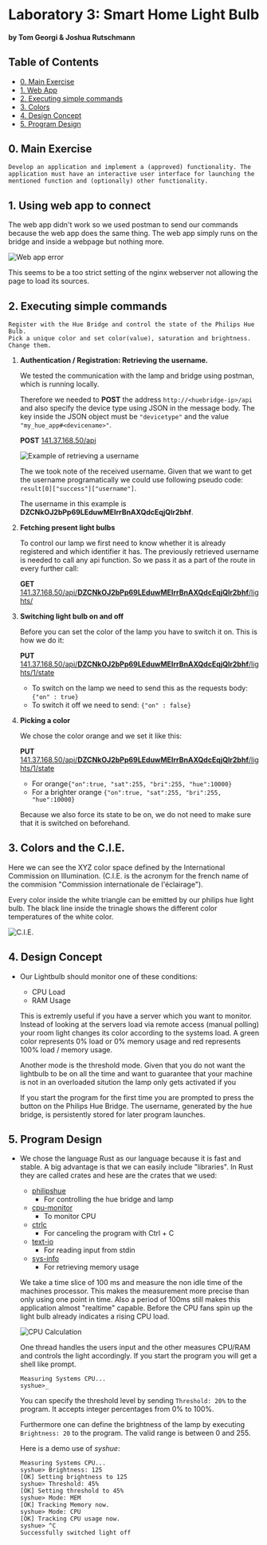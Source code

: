 # Laboratory 3: Smart Home Light Bulb
#### by Tom Georgi & Joshua Rutschmann

## Table of Contents

  - [0. Main Exercise](#0-main-exercise)
  - [1. Web App](#1-using-web-app-to-connect)
  - [2. Executing simple commands](#2-executing-simple-commands)
  - [3. Colors](#3-colors-and-the-cie)
  - [4. Design Concept](#4-design-concept)
  - [5. Program Design](#5-program-design)


## 0. Main Exercise

    Develop an application and implement a (approved) functionality. The application must have an interactive user interface for launching the mentioned function and (optionally) other functionality.

## 1. Using web app to connect

The web app didn't work so we used postman to send our commands because the web app does the same thing. The web app simply runs on the bridge and inside a webpage but nothing more.

![Web app error](img/err.png)

This seems to be a too strict setting of the nginx webserver not allowing the page to load its sources.

## 2. Executing simple commands

    Register with the Hue Bridge and control the state of the Philips Hue Bulb.
    Pick a unique color and set color(value), saturation and brightness.
    Change them.


1. **Authentication / Registration: Retrieving the username.**

    We tested the communication with the lamp and bridge using postman, which is running locally.
    
    Therefore we needed to **POST** the address `http://<huebridge-ip>/api` and also specify the device type using JSON in the message body. The key inside the JSON object must be `"devicetype"` and the value `"my_hue_app#<devicename>"`.
    
    **POST** <u>141.37.168.50/api</u>

    ![Example of retrieving a username](img/user.png)
    
    The we took note of the received username. Given that we want to get the username programatically we could use following pseudo code: `result[0]["success"]["username"]`.

    The username in this example is **DZCNkOJ2bPp69LEduwMEIrrBnAXQdcEqjQlr2bhf**.

1. **Fetching present light bulbs**

    To control our lamp we first need to know whether it is already registered and which identifier it has.
    The previously retrieved username is needed to call any api function. So we pass it as a part of the route in every further call:

    **GET** <u>141.37.168.50/api/**DZCNkOJ2bPp69LEduwMEIrrBnAXQdcEqjQlr2bhf**/lights/</u>

1. **Switching light bulb on and off**

    Before you can set the color of the lamp you have to switch it on.
    This is how we do it:

    **PUT** <u>141.37.168.50/api/**DZCNkOJ2bPp69LEduwMEIrrBnAXQdcEqjQlr2bhf**/lights/1/state</u>

    - To switch on the lamp we need to send this as the requests body: `{"on" : true}`
    - To switch it off we need to send: `{"on" : false}`


1. **Picking a color**


    We chose the color orange and we set it like this:

    **PUT** <u>141.37.168.50/api/**DZCNkOJ2bPp69LEduwMEIrrBnAXQdcEqjQlr2bhf**/lights/1/state</u>

    - For orange`{"on":true, "sat":255, "bri":255, "hue":10000}`
    - For a brighter orange `{"on":true, "sat":255, "bri":255, "hue":10000}`

    Because we also force its state to be on, we do not need to make sure that it is switched on beforehand.



## 3. Colors and the C.I.E.

Here we can see the XYZ color space defined by the International Commission on Illumination. (C.I.E. is the acronym for the french name of the commision "Commission internationale de l'éclairage"). 

Every color inside the white triangle can be emitted by our philips hue light bulb. The black line inside the trinagle shows the different color temperatures of the white color. 

![C.I.E.](img/cie.jpg)
    

## 4. Design Concept

-
    Our Lightbulb should monitor one of these conditions:
    - CPU Load
    - RAM Usage

    
    This is extremly useful if you have a server which you want to monitor. Instead of looking at the servers load via remote access (manual polling) your room light changes its color according to the systems load. A green color represents 0% load or 0% memory usage and red represents 100% load / memory usage.
    
    Another mode is the threshold mode. Given that you do not want the lightbulb to be on all the time and want to guarantee that your machine is not in an overloaded sitution the lamp only gets activated if you 

    If you start the program for the first time you are prompted to press the button on the Philips Hue Bridge. The username, generated by the hue bridge, is persistently stored for later program launches.



## 5. Program Design

- 
    We chose the language Rust as our language because it is fast and stable.
    A big advantage is that we can easily include "libraries". In Rust they are called crates and hese are the crates that we used:

    - [philipshue](https://crates.io/crates/philipshue)
        - For controlling the hue bridge and lamp
    - [cpu-monitor](https://crates.io/crates/cpu-monitor)
        - To monitor CPU
    - [ctrlc](https://crates.io/crates/ctrlc)
        - For canceling the program with Ctrl + C 
    - [text-io](https://crates.io/crates/text-io)
        - For reading input from stdin
    - [sys-info](https://crates.io/crates/sys-info)
        - For retrieving memory usage


    We take a time slice of 100 ms and measure the non idle time of the machines processor. This makes the measurement more precise than only using one point in time. Also a period of 100ms still makes this application almost "realtime" capable. Before the CPU fans spin up the light bulb already indicates a rising CPU load.

    ![CPU Calculation](img/cpu.png)

    One thread handles the users input and the other measures CPU/RAM and controls the light accordingly. If you start the program you will get a shell like prompt.

    ```
    Measuring Systems CPU...
    syshue>_
    ```
    
    
    You can specify the threshold level by sending `Threshold: 20%` to the program. It accepts integer percentages from 0% to 100%.

    Furthermore one can define the brightness of the lamp by executing `Brightness: 20` to the program. The valid range is between 0 and 255.

    Here is a demo use of *syshue*:

    ```
    Measuring Systems CPU...
    syshue> Brightness: 125
    [OK] Setting brightness to 125
    syshue> Threshold: 45%
    [OK] Setting threshold to 45%
    syshue> Mode: MEM
    [OK] Tracking Memory now.
    syshue> Mode: CPU
    [OK] Tracking CPU usage now.
    syshue> ^C                        
    Successfully switched light off
    ```